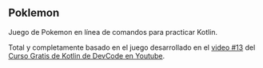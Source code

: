 ##  Poklemon

Juego de Pokemon en línea de comandos para practicar Kotlin.

Total y completamente basado en el juego desarrollado en el
[video #13](https://www.youtube.com/watch?v=Tw4BOZvSgt4&list=PLQCgNGUqLK4lmYxD8q7OXoh82bOdUT_cd&index=17)
del [Curso Gratis de Kotlin de DevCode en Youtube](https://www.youtube.com/watch?v=4go4ytjqUdg&list=PLQCgNGUqLK4lmYxD8q7OXoh82bOdUT_cd&index=1).